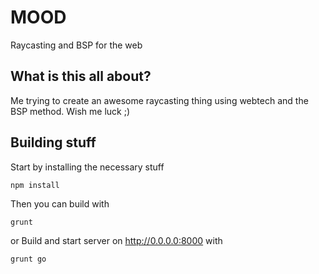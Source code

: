 # MOOD
Raycasting and BSP for the web

## What is this all about?
Me trying to create an awesome raycasting thing using webtech and the BSP method. Wish me luck ;)

## Building stuff
Start by installing the necessary stuff
```
npm install
```

Then you can build with
```
grunt
```

or Build and start server on http://0.0.0.0:8000 with
```
grunt go
```
